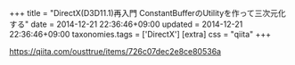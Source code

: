 +++
title = "DirectX(D3D11.1)再入門 ConstantBufferのUtilityを作って三次元化する"
date = 2014-12-21 22:36:46+09:00
updated = 2014-12-21 22:36:46+09:00
taxonomies.tags = ['DirectX']
[extra]
css = "qiita"
+++

<https://qiita.com/ousttrue/items/726c07dec2e8ce80536a>

